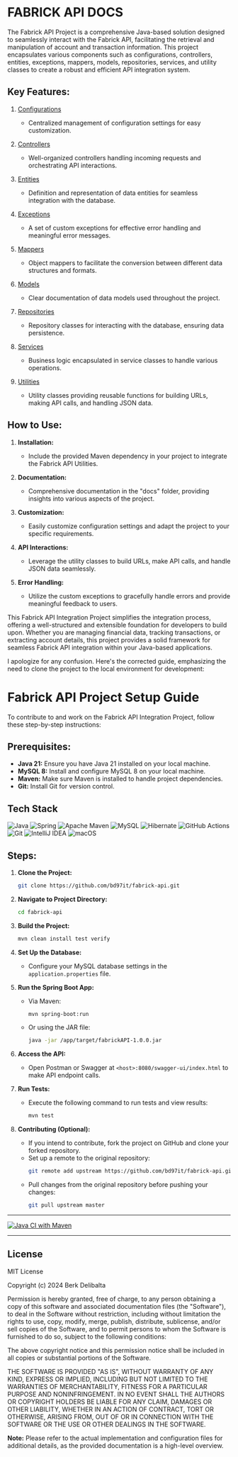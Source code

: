 # FABRICK API DOCS



The Fabrick API Project is a comprehensive Java-based solution designed to seamlessly interact with the Fabrick API, facilitating the retrieval and manipulation of account and transaction information. This project encapsulates various components such as configurations, controllers, entities, exceptions, mappers, models, repositories, services, and utility classes to create a robust and efficient API integration system.

## Key Features:

1. [Configurations](docs/configurations.md)
    - Centralized management of configuration settings for easy customization.

2. [Controllers](docs/controllers.md)
    - Well-organized controllers handling incoming requests and orchestrating API interactions.

3. [Entities](docs/entities.md)
    - Definition and representation of data entities for seamless integration with the database.

4. [Exceptions](docs/exceptions.md)
    - A set of custom exceptions for effective error handling and meaningful error messages.

5. [Mappers](docs/mappers.md)
    - Object mappers to facilitate the conversion between different data structures and formats.

6. [Models](docs/models.md)
    - Clear documentation of data models used throughout the project.

7. [Repositories](docs/repositories.md)
    - Repository classes for interacting with the database, ensuring data persistence.

8. [Services](docs/services.md)
    - Business logic encapsulated in service classes to handle various operations.

9. [Utilities](docs/utils.md)
    - Utility classes providing reusable functions for building URLs, making API calls, and handling JSON data.

## How to Use:

1. **Installation:**
    - Include the provided Maven dependency in your project to integrate the Fabrick API Utilities.

2. **Documentation:**
    - Comprehensive documentation in the "docs" folder, providing insights into various aspects of the project.

3. **Customization:**
    - Easily customize configuration settings and adapt the project to your specific requirements.

4. **API Interactions:**
    - Leverage the utility classes to build URLs, make API calls, and handle JSON data seamlessly.

5. **Error Handling:**
    - Utilize the custom exceptions to gracefully handle errors and provide meaningful feedback to users.

This Fabrick API Integration Project simplifies the integration process, offering a well-structured and extensible foundation for developers to build upon. Whether you are managing financial data, tracking transactions, or extracting account details, this project provides a solid framework for seamless Fabrick API integration within your Java-based applications.

I apologize for any confusion. Here's the corrected guide, emphasizing the need to clone the project to the local environment for development:

# Fabrick API Project Setup Guide

To contribute to and work on the Fabrick API Integration Project, follow these step-by-step instructions:

## Prerequisites:

- **Java 21:** Ensure you have Java 21 installed on your local machine.
- **MySQL 8:** Install and configure MySQL 8 on your local machine.
- **Maven:** Make sure Maven is installed to handle project dependencies.
- **Git:** Install Git for version control.

## Tech Stack
![Java](https://img.shields.io/badge/java-%23ED8B00.svg?style=for-the-badge&logo=openjdk&logoColor=white)
![Spring](https://img.shields.io/badge/spring-%236DB33F.svg?style=for-the-badge&logo=spring&logoColor=white)
![Apache Maven](https://img.shields.io/badge/Apache%20Maven-C71A36?style=for-the-badge&logo=Apache%20Maven&logoColor=white)
![MySQL](https://img.shields.io/badge/mysql-%2300f.svg?style=for-the-badge&logo=mysql&logoColor=white)
![Hibernate](https://img.shields.io/badge/Hibernate-59666C?style=for-the-badge&logo=Hibernate&logoColor=white)
![GitHub Actions](https://img.shields.io/badge/github%20actions-%232671E5.svg?style=for-the-badge&logo=githubactions&logoColor=white)
![Git](https://img.shields.io/badge/git-%23F05033.svg?style=for-the-badge&logo=git&logoColor=white)
![IntelliJ IDEA](https://img.shields.io/badge/IntelliJIDEA-000000.svg?style=for-the-badge&logo=intellij-idea&logoColor=white)
![macOS](https://img.shields.io/badge/mac%20os-000000?style=for-the-badge&logo=macos&logoColor=F0F0F0)


## Steps:

1. **Clone the Project:**
   ```bash
   git clone https://github.com/bd97it/fabrick-api.git
   ```


2. **Navigate to Project Directory:**
   ```bash
   cd fabrick-api
   ```


3. **Build the Project:**
   ```bash
   mvn clean install test verify
   ```


4. **Set Up the Database:**
   - Configure your MySQL database settings in the `application.properties` file.



5. **Run the Spring Boot App:**
   - Via Maven:
     ```bash
     mvn spring-boot:run
     ```
   - Or using the JAR file:
     ```bash
     java -jar /app/target/fabrickAPI-1.0.0.jar
     ```

6. **Access the API:**
   - Open Postman or Swagger at `<host>:8080/swagger-ui/index.html` to make API endpoint calls.


7. **Run Tests:**
   - Execute the following command to run tests and view results:
     ```bash
     mvn test
     ```

8. **Contributing (Optional):**
   - If you intend to contribute, fork the project on GitHub and clone your forked repository.
   - Set up a remote to the original repository:
     ```bash
     git remote add upstream https://github.com/bd97it/fabrick-api.git
     ```
   - Pull changes from the original repository before pushing your changes:
     ```bash
     git pull upstream master
     ```

---

[![Java CI with Maven](https://github.com/bd97it/fabrick-api/actions/workflows/ci-cd.yml/badge.svg)](https://github.com/bd97it/fabrick-api/actions/workflows/ci-cd.yml)


---

## License

MIT License

Copyright (c) 2024 Berk Delibalta

Permission is hereby granted, free of charge, to any person obtaining a copy
of this software and associated documentation files (the "Software"), to deal
in the Software without restriction, including without limitation the rights
to use, copy, modify, merge, publish, distribute, sublicense, and/or sell
copies of the Software, and to permit persons to whom the Software is
furnished to do so, subject to the following conditions:

The above copyright notice and this permission notice shall be included in
all copies or substantial portions of the Software.

THE SOFTWARE IS PROVIDED "AS IS", WITHOUT WARRANTY OF ANY KIND, EXPRESS OR
IMPLIED, INCLUDING BUT NOT LIMITED TO THE WARRANTIES OF MERCHANTABILITY,
FITNESS FOR A PARTICULAR PURPOSE AND NONINFRINGEMENT. IN NO EVENT SHALL THE
AUTHORS OR COPYRIGHT HOLDERS BE LIABLE FOR ANY CLAIM, DAMAGES OR OTHER
LIABILITY, WHETHER IN AN ACTION OF CONTRACT, TORT OR OTHERWISE, ARISING FROM,
OUT OF OR IN CONNECTION WITH THE SOFTWARE OR THE USE OR OTHER DEALINGS IN
THE SOFTWARE.

**Note:** Please refer to the actual implementation and configuration files for additional details, as the provided documentation is a high-level overview.